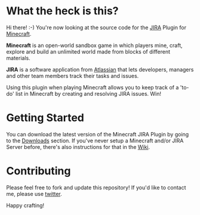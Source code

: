 What the heck is this?
======================

Hi there! :-) You're now looking at the source code for the [JIRA](http://www.atlassian.com/jira/) Plugin for [Minecraft](http://minecraft.net/).


**Minecraft** is an open-world sandbox game in which players mine, craft, explore and build an unlimited world made from blocks of different materials.


**JIRA** is a software application from [Atlassian](http://www.atlassian.com/) that lets developers, managers and other team members track their tasks and issues.


Using this plugin when playing Minecraft allows you to keep track of a 'to-do' list in Minecraft by creating and resolving JIRA issues. Win!


Getting Started
===============

You can download the latest version of the Minecraft JIRA Plugin by going to the [Downloads](/jaysee00/minecraftjiraplugin/downloads/) section. If you've never setup a Minecraft and/or JIRA Server before, there's also instructions for that in the [Wiki](/jaysee00/minecraftjiraplugin/wiki/).

Contributing
============

Please feel free to fork and update this repository! If you'd like to contact me, please use [twitter](https://twitter.com/jaysee00/).

Happy crafting!

